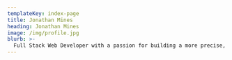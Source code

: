 ```yaml
---
templateKey: index-page
title: Jonathan Mines
heading: Jonathan Mines
image: /img/profile.jpg
blurb: >-
  Full Stack Web Developer with a passion for building a more precise, efficient, and connected world. With a background in the Food Industry specializing in Distribution, Marketing and Sales, I discovered coding while constantly searching for tech-based solutions to business problems. With experience in Ruby on Rails, Javascript, React.js and Redux I hope to bring this problem solving approach to companies trying to build a better world.
---
```

